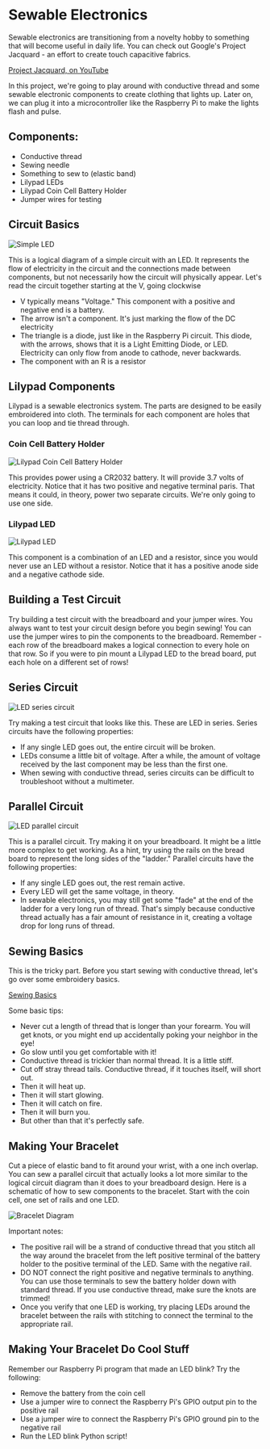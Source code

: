 Sewable Electronics
===================
Sewable electronics are transitioning from a novelty hobby to something that will become useful in daily life. You can check out Google's Project Jacquard - an effort to create touch capacitive fabrics.

[Project Jacquard, on YouTube](https://youtu.be/qObSFfdfe7I)

In this project, we're going to play around with conductive thread and some sewable electronic components to create clothing that lights up. Later on, we can plug it into a microcontroller like the Raspberry Pi to make the lights flash and pulse.

Components:
-----------
* Conductive thread 
* Sewing needle
* Something to sew to (elastic band)
* Lilypad LEDs
* Lilypad Coin Cell Battery Holder
* Jumper wires for testing

Circuit Basics
--------------
![Simple LED](images/LED_circuit.png "Simple LED Circuit")

This is a logical diagram of a simple circuit with an LED. It represents the flow of electricity in the circuit and the connections made between components, but not necessarily how the circuit will physically appear. Let's read the circuit together starting at the V, going clockwise

* V typically means "Voltage." This component with a positive and negative end is a battery.
* The arrow isn't a component. It's just marking the flow of the DC electricity
* The triangle is a diode, just like in the Raspberry Pi circuit. This diode, with the arrows, shows that it is a Light Emitting Diode, or LED. Electricity can only flow from anode to cathode, never backwards.
* The component with an R is a resistor

Lilypad Components
------------------
Lilypad is a sewable electronics system. The parts are designed to be easily embroidered into cloth. The terminals for each component are holes that you can loop and tie thread through.

### Coin Cell Battery Holder
![Lilypad Coin Cell Battery Holder](images/LilyPad-Battery-Holder.jpg "Lilypad Coin Cell Battery holder")

This provides power using a CR2032 battery. It will provide 3.7 volts of electricity. Notice that it has two positive and negative terminal paris. That means it could, in theory, power two separate circuits. We're only going to use one side.

### Lilypad LED
![Lilypad LED](images/Lilypad-LED.jpg "Lilypad LED")

This component is a combination of an LED and a resistor, since you would never use an LED without a resistor. Notice that it has a positive anode side and a negative cathode side.

Building a Test Circuit
-----------------------
Try building a test circuit with the breadboard and your jumper wires. You always want to test your circuit design before you begin sewing! You can use the jumper wires to pin the components to the breadboard. Remember - each row of the breadboard makes a logical connection to every hole on that row. So if you were to pin mount a Lilypad LED to the bread board, put each hole on a different set of rows!

Series Circuit
--------------
![LED series circuit](images/LED_series_circuit.gif "LED series circuit")

Try making a test circuit that looks like this. These are LED in series. Series circuits have the following properties:

* If any single LED goes out, the entire circuit will be broken.
* LEDs consume a little bit of voltage. After a while, the amount of voltage received by the last component may be less than the first one.
* When sewing with conductive thread, series circuits can be difficult to troubleshoot without a multimeter.

Parallel Circuit
----------------
![LED parallel circuit](images/LED_parallel_circuit.jpg "LED parallel circuit")

This is a parallel circuit. Try making it on your breadboard. It might be a little more complex to get working. As a hint, try using the rails on the bread board to represent the long sides of the "ladder." Parallel circuits have the following properties:

* If any single LED goes out, the rest remain active.
* Every LED will get the same voltage, in theory.
* In sewable electronics, you may still get some "fade" at the end of the ladder for a very long run of thread. That's simply because conductive thread actually has a fair amount of resistance in it, creating a voltage drop for long runs of thread.

Sewing Basics
-------------
This is the tricky part. Before you start sewing with conductive thread, let's go over some embroidery basics.

[Sewing Basics](https://youtu.be/bAmC5JNgK-s)

Some basic tips:

* Never cut a length of thread that is longer than your forearm. You will get knots, or you might end up accidentally poking your neighbor in the eye!
* Go slow until you get comfortable with it!
* Conductive thread is trickier than normal thread. It is a little stiff.
* Cut off stray thread tails. Conductive thread, if it touches itself, will short out. 
* Then it will heat up. 
* Then it will start glowing.
* Then it will catch on fire.
* Then it will burn you.
* But other than that it's perfectly safe.

Making Your Bracelet
--------------------
Cut a piece of elastic band to fit around your wrist, with a one inch overlap. You can sew a parallel circuit that actually looks a lot more similar to the logical circuit diagram than it does to your breadboard design. Here is a schematic of how to sew components to the bracelet. Start with the coin cell, one set of rails and one LED.

![Bracelet Diagram](images/Bracelet_Diagram.png "Bracelet Diagram")

Important notes:

* The positive rail will be a strand of conductive thread that you stitch all the way around the bracelet from the left positive terminal of the battery holder to the positive terminal of the LED. Same with the negative rail.
* DO NOT connect the right positive and negative terminals to anything. You can use those terminals to sew the battery holder down with standard thread. If you use conductive thread, make sure the knots are trimmed!
* Once you verify that one LED is working, try placing LEDs around the bracelet between the rails with stitching to connect the terminal to the appropriate rail.

Making Your Bracelet Do Cool Stuff
----------------------------------

Remember our Raspberry Pi program that made an LED blink? Try the following:

* Remove the battery from the coin cell
* Use a jumper wire to connect the Raspberry Pi's GPIO output pin to the positive rail
* Use a jumper wire to connect the Raspberry Pi's GPIO ground pin to the negative rail
* Run the LED blink Python script!